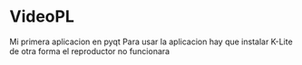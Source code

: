 # VideoPL
Mi primera aplicacion en pyqt 
Para usar la aplicacion hay que instalar K-Lite de otra forma el reproductor no funcionara
